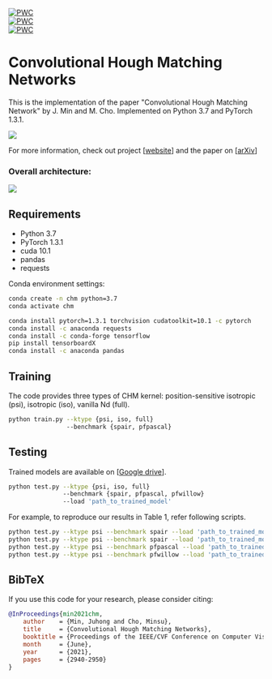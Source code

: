 [![PWC](https://img.shields.io/endpoint.svg?url=https://paperswithcode.com/badge/convolutional-hough-matching-networks/semantic-correspondence-on-spair-71k)](https://paperswithcode.com/sota/semantic-correspondence-on-spair-71k?p=convolutional-hough-matching-networks)<br>
[![PWC](https://img.shields.io/endpoint.svg?url=https://paperswithcode.com/badge/convolutional-hough-matching-networks/semantic-correspondence-on-pf-pascal)](https://paperswithcode.com/sota/semantic-correspondence-on-pf-pascal?p=convolutional-hough-matching-networks)<br>
[![PWC](https://img.shields.io/endpoint.svg?url=https://paperswithcode.com/badge/convolutional-hough-matching-networks/semantic-correspondence-on-pf-willow)](https://paperswithcode.com/sota/semantic-correspondence-on-pf-willow?p=convolutional-hough-matching-networks)

# Convolutional Hough Matching Networks
This is the implementation of the paper "Convolutional Hough Matching Network" by J. Min and M. Cho. Implemented on Python 3.7 and PyTorch 1.3.1.

![](https://juhongm999.github.io/pic/chm.png)

For more information, check out project [[website](http://cvlab.postech.ac.kr/research/CHM/)] and the paper on [[arXiv](https://arxiv.org/abs/2103.16831)]

### Overall architecture:

![](https://juhongm999.github.io/pic/chm_architecture.png)

## Requirements

- Python 3.7
- PyTorch 1.3.1
- cuda 10.1
- pandas
- requests

Conda environment settings:
```bash
conda create -n chm python=3.7
conda activate chm

conda install pytorch=1.3.1 torchvision cudatoolkit=10.1 -c pytorch
conda install -c anaconda requests
conda install -c conda-forge tensorflow
pip install tensorboardX
conda install -c anaconda pandas
```

## Training	
The code provides three types of CHM kernel: position-sensitive isotropic (psi), isotropic (iso), vanilla Nd (full).
```bash
python train.py --ktype {psi, iso, full} 
                --benchmark {spair, pfpascal}
```

## Testing
Trained models are available on [[Google drive](https://drive.google.com/drive/folders/1myRkb2ow6ltAWaAJtJsh23NVB6d4YFuo?usp=sharing)].
```bash
python test.py --ktype {psi, iso, full} 
               --benchmark {spair, pfpascal, pfwillow} 
               --load 'path_to_trained_model'
```
For example, to reproduce our results in Table 1, refer following scripts.
```bash
python test.py --ktype psi --benchmark spair --load 'path_to_trained_model/spr_psi.pt'
python test.py --ktype psi --benchmark spair --load 'path_to_trained_model/pas_psi.pt'
python test.py --ktype psi --benchmark pfpascal --load 'path_to_trained_model/pas_psi.pt'
python test.py --ktype psi --benchmark pfwillow --load 'path_to_trained_model/pas_psi.pt'
```

## BibTeX
If you use this code for your research, please consider citing:
````BibTeX
@InProceedings{min2021chm, 
    author    = {Min, Juhong and Cho, Minsu},
    title     = {Convolutional Hough Matching Networks},
    booktitle = {Proceedings of the IEEE/CVF Conference on Computer Vision and Pattern Recognition (CVPR)},
    month     = {June},
    year      = {2021},
    pages     = {2940-2950}
}
````

